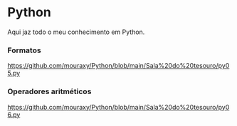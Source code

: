 # Python
Aqui jaz todo o meu conhecimento em Python.

### Formatos
https://github.com/mouraxy/Python/blob/main/Sala%20do%20tesouro/py05.py

### Operadores aritméticos
https://github.com/mouraxy/Python/blob/main/Sala%20do%20tesouro/py06.py
